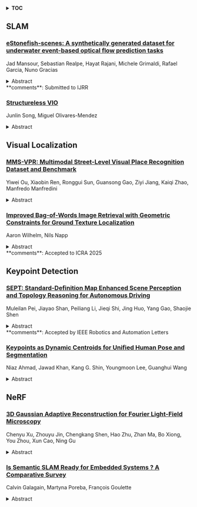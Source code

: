 <details>
  <summary><b>TOC</b></summary>
  <ol>
    <li><a href=#slam>SLAM</a></li>
      <ul>
        <li><a href=#eStonefish-scenes:-A-synthetically-generated-dataset-for-underwater-event-based-optical-flow-prediction-tasks>eStonefish-scenes: A synthetically generated dataset for underwater event-based optical flow prediction tasks</a></li>
        <li><a href=#Structureless-VIO>Structureless VIO</a></li>
      </ul>
    </li>
    <li><a href=#visual-localization>Visual Localization</a></li>
      <ul>
        <li><a href=#MMS-VPR:-Multimodal-Street-Level-Visual-Place-Recognition-Dataset-and-Benchmark>MMS-VPR: Multimodal Street-Level Visual Place Recognition Dataset and Benchmark</a></li>
        <li><a href=#Improved-Bag-of-Words-Image-Retrieval-with-Geometric-Constraints-for-Ground-Texture-Localization>Improved Bag-of-Words Image Retrieval with Geometric Constraints for Ground Texture Localization</a></li>
      </ul>
    </li>
    <li><a href=#keypoint-detection>Keypoint Detection</a></li>
      <ul>
        <li><a href=#SEPT:-Standard-Definition-Map-Enhanced-Scene-Perception-and-Topology-Reasoning-for-Autonomous-Driving>SEPT: Standard-Definition Map Enhanced Scene Perception and Topology Reasoning for Autonomous Driving</a></li>
        <li><a href=#Keypoints-as-Dynamic-Centroids-for-Unified-Human-Pose-and-Segmentation>Keypoints as Dynamic Centroids for Unified Human Pose and Segmentation</a></li>
      </ul>
    </li>
    <li><a href=#nerf>NeRF</a></li>
      <ul>
        <li><a href=#3D-Gaussian-Adaptive-Reconstruction-for-Fourier-Light-Field-Microscopy>3D Gaussian Adaptive Reconstruction for Fourier Light-Field Microscopy</a></li>
        <li><a href=#Is-Semantic-SLAM-Ready-for-Embedded-Systems-?-A-Comparative-Survey>Is Semantic SLAM Ready for Embedded Systems ? A Comparative Survey</a></li>
      </ul>
    </li>
  </ol>
</details>

## SLAM  

### [eStonefish-scenes: A synthetically generated dataset for underwater event-based optical flow prediction tasks](http://arxiv.org/abs/2505.13309)  
Jad Mansour, Sebastian Realpe, Hayat Rajani, Michele Grimaldi, Rafael Garcia, Nuno Gracias  
<details>  
  <summary>Abstract</summary>  
  <ol>  
    The combined use of event-based vision and Spiking Neural Networks (SNNs) is expected to significantly impact robotics, particularly in tasks like visual odometry and obstacle avoidance. While existing real-world event-based datasets for optical flow prediction, typically captured with Unmanned Aerial Vehicles (UAVs), offer valuable insights, they are limited in diversity, scalability, and are challenging to collect. Moreover, there is a notable lack of labelled datasets for underwater applications, which hinders the integration of event-based vision with Autonomous Underwater Vehicles (AUVs). To address this, synthetic datasets could provide a scalable solution while bridging the gap between simulation and reality. In this work, we introduce eStonefish-scenes, a synthetic event-based optical flow dataset based on the Stonefish simulator. Along with the dataset, we present a data generation pipeline that enables the creation of customizable underwater environments. This pipeline allows for simulating dynamic scenarios, such as biologically inspired schools of fish exhibiting realistic motion patterns, including obstacle avoidance and reactive navigation around corals. Additionally, we introduce a scene generator that can build realistic reef seabeds by randomly distributing coral across the terrain. To streamline data accessibility, we present eWiz, a comprehensive library designed for processing event-based data, offering tools for data loading, augmentation, visualization, encoding, and training data generation, along with loss functions and performance metrics.  
  </ol>  
</details>  
**comments**: Submitted to IJRR  
  
### [Structureless VIO](http://arxiv.org/abs/2505.12337)  
Junlin Song, Miguel Olivares-Mendez  
<details>  
  <summary>Abstract</summary>  
  <ol>  
    Visual odometry (VO) is typically considered as a chicken-and-egg problem, as the localization and mapping modules are tightly-coupled. The estimation of visual map relies on accurate localization information. Meanwhile, localization requires precise map points to provide motion constraints. This classical design principle is naturally inherited by visual-inertial odometry (VIO). Efficient localization solution that does not require a map has not been fully investigated. To this end, we propose a novel structureless VIO, where the visual map is removed from the odometry framework. Experimental results demonstrated that, compared to the structure-based VIO baseline, our structureless VIO not only substantially improves computational efficiency but also has advantages in accuracy.  
  </ol>  
</details>  
  
  



## Visual Localization  

### [MMS-VPR: Multimodal Street-Level Visual Place Recognition Dataset and Benchmark](http://arxiv.org/abs/2505.12254)  
Yiwei Ou, Xiaobin Ren, Ronggui Sun, Guansong Gao, Ziyi Jiang, Kaiqi Zhao, Manfredo Manfredini  
<details>  
  <summary>Abstract</summary>  
  <ol>  
    Existing visual place recognition (VPR) datasets predominantly rely on vehicle-mounted imagery, lack multimodal diversity and underrepresent dense, mixed-use street-level spaces, especially in non-Western urban contexts. To address these gaps, we introduce MMS-VPR, a large-scale multimodal dataset for street-level place recognition in complex, pedestrian-only environments. The dataset comprises 78,575 annotated images and 2,512 video clips captured across 207 locations in a ~70,800 $\mathrm{m}^2$ open-air commercial district in Chengdu, China. Each image is labeled with precise GPS coordinates, timestamp, and textual metadata, and covers varied lighting conditions, viewpoints, and timeframes. MMS-VPR follows a systematic and replicable data collection protocol with minimal device requirements, lowering the barrier for scalable dataset creation. Importantly, the dataset forms an inherent spatial graph with 125 edges, 81 nodes, and 1 subgraph, enabling structure-aware place recognition. We further define two application-specific subsets -- Dataset_Edges and Dataset_Points -- to support fine-grained and graph-based evaluation tasks. Extensive benchmarks using conventional VPR models, graph neural networks, and multimodal baselines show substantial improvements when leveraging multimodal and structural cues. MMS-VPR facilitates future research at the intersection of computer vision, geospatial understanding, and multimodal reasoning. The dataset is publicly available at https://huggingface.co/datasets/Yiwei-Ou/MMS-VPR.  
  </ol>  
</details>  
  
### [Improved Bag-of-Words Image Retrieval with Geometric Constraints for Ground Texture Localization](http://arxiv.org/abs/2505.11620)  
Aaron Wilhelm, Nils Napp  
<details>  
  <summary>Abstract</summary>  
  <ol>  
    Ground texture localization using a downward-facing camera offers a low-cost, high-precision localization solution that is robust to dynamic environments and requires no environmental modification. We present a significantly improved bag-of-words (BoW) image retrieval system for ground texture localization, achieving substantially higher accuracy for global localization and higher precision and recall for loop closure detection in SLAM. Our approach leverages an approximate $k$ -means (AKM) vocabulary with soft assignment, and exploits the consistent orientation and constant scale constraints inherent to ground texture localization. Identifying the different needs of global localization vs. loop closure detection for SLAM, we present both high-accuracy and high-speed versions of our algorithm. We test the effect of each of our proposed improvements through an ablation study and demonstrate our method's effectiveness for both global localization and loop closure detection. With numerous ground texture localization systems already using BoW, our method can readily replace other generic BoW systems in their pipeline and immediately improve their results.  
  </ol>  
</details>  
**comments**: Accepted to ICRA 2025  
  
  



## Keypoint Detection  

### [SEPT: Standard-Definition Map Enhanced Scene Perception and Topology Reasoning for Autonomous Driving](http://arxiv.org/abs/2505.12246)  
Muleilan Pei, Jiayao Shan, Peiliang Li, Jieqi Shi, Jing Huo, Yang Gao, Shaojie Shen  
<details>  
  <summary>Abstract</summary>  
  <ol>  
    Online scene perception and topology reasoning are critical for autonomous vehicles to understand their driving environments, particularly for mapless driving systems that endeavor to reduce reliance on costly High-Definition (HD) maps. However, recent advances in online scene understanding still face limitations, especially in long-range or occluded scenarios, due to the inherent constraints of onboard sensors. To address this challenge, we propose a Standard-Definition (SD) Map Enhanced scene Perception and Topology reasoning (SEPT) framework, which explores how to effectively incorporate the SD map as prior knowledge into existing perception and reasoning pipelines. Specifically, we introduce a novel hybrid feature fusion strategy that combines SD maps with Bird's-Eye-View (BEV) features, considering both rasterized and vectorized representations, while mitigating potential misalignment between SD maps and BEV feature spaces. Additionally, we leverage the SD map characteristics to design an auxiliary intersection-aware keypoint detection task, which further enhances the overall scene understanding performance. Experimental results on the large-scale OpenLane-V2 dataset demonstrate that by effectively integrating SD map priors, our framework significantly improves both scene perception and topology reasoning, outperforming existing methods by a substantial margin.  
  </ol>  
</details>  
**comments**: Accepted by IEEE Robotics and Automation Letters  
  
### [Keypoints as Dynamic Centroids for Unified Human Pose and Segmentation](http://arxiv.org/abs/2505.12130)  
Niaz Ahmad, Jawad Khan, Kang G. Shin, Youngmoon Lee, Guanghui Wang  
<details>  
  <summary>Abstract</summary>  
  <ol>  
    The dynamic movement of the human body presents a fundamental challenge for human pose estimation and body segmentation. State-of-the-art approaches primarily rely on combining keypoint heatmaps with segmentation masks but often struggle in scenarios involving overlapping joints or rapidly changing poses during instance-level segmentation. To address these limitations, we propose Keypoints as Dynamic Centroid (KDC), a new centroid-based representation for unified human pose estimation and instance-level segmentation. KDC adopts a bottom-up paradigm to generate keypoint heatmaps for both easily distinguishable and complex keypoints and improves keypoint detection and confidence scores by introducing KeyCentroids using a keypoint disk. It leverages high-confidence keypoints as dynamic centroids in the embedding space to generate MaskCentroids, allowing for swift clustering of pixels to specific human instances during rapid body movements in live environments. Our experimental evaluations on the CrowdPose, OCHuman, and COCO benchmarks demonstrate KDC's effectiveness and generalizability in challenging scenarios in terms of both accuracy and runtime performance. The implementation is available at: https://sites.google.com/view/niazahmad/projects/kdc.  
  </ol>  
</details>  
  
  



## NeRF  

### [3D Gaussian Adaptive Reconstruction for Fourier Light-Field Microscopy](http://arxiv.org/abs/2505.12875)  
Chenyu Xu, Zhouyu Jin, Chengkang Shen, Hao Zhu, Zhan Ma, Bo Xiong, You Zhou, Xun Cao, Ning Gu  
<details>  
  <summary>Abstract</summary>  
  <ol>  
    Compared to light-field microscopy (LFM), which enables high-speed volumetric imaging but suffers from non-uniform spatial sampling, Fourier light-field microscopy (FLFM) introduces sub-aperture division at the pupil plane, thereby ensuring spatially invariant sampling and enhancing spatial resolution. Conventional FLFM reconstruction methods, such as Richardson-Lucy (RL) deconvolution, exhibit poor axial resolution and signal degradation due to the ill-posed nature of the inverse problem. While data-driven approaches enhance spatial resolution by leveraging high-quality paired datasets or imposing structural priors, Neural Radiance Fields (NeRF)-based methods employ physics-informed self-supervised learning to overcome these limitations, yet they are hindered by substantial computational costs and memory demands. Therefore, we propose 3D Gaussian Adaptive Tomography (3DGAT) for FLFM, a 3D gaussian splatting based self-supervised learning framework that significantly improves the volumetric reconstruction quality of FLFM while maintaining computational efficiency. Experimental results indicate that our approach achieves higher resolution and improved reconstruction accuracy, highlighting its potential to advance FLFM imaging and broaden its applications in 3D optical microscopy.  
  </ol>  
</details>  
  
### [Is Semantic SLAM Ready for Embedded Systems ? A Comparative Survey](http://arxiv.org/abs/2505.12384)  
Calvin Galagain, Martyna Poreba, François Goulette  
<details>  
  <summary>Abstract</summary>  
  <ol>  
    In embedded systems, robots must perceive and interpret their environment efficiently to operate reliably in real-world conditions. Visual Semantic SLAM (Simultaneous Localization and Mapping) enhances standard SLAM by incorporating semantic information into the map, enabling more informed decision-making. However, implementing such systems on resource-limited hardware involves trade-offs between accuracy, computing efficiency, and power usage.   This paper provides a comparative review of recent Semantic Visual SLAM methods with a focus on their applicability to embedded platforms. We analyze three main types of architectures - Geometric SLAM, Neural Radiance Fields (NeRF), and 3D Gaussian Splatting - and evaluate their performance on constrained hardware, specifically the NVIDIA Jetson AGX Orin. We compare their accuracy, segmentation quality, memory usage, and energy consumption.   Our results show that methods based on NeRF and Gaussian Splatting achieve high semantic detail but demand substantial computing resources, limiting their use on embedded devices. In contrast, Semantic Geometric SLAM offers a more practical balance between computational cost and accuracy. The review highlights a need for SLAM algorithms that are better adapted to embedded environments, and it discusses key directions for improving their efficiency through algorithm-hardware co-design.  
  </ol>  
</details>  
  
  




